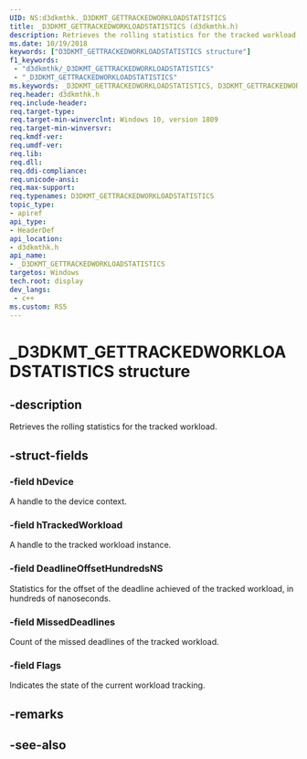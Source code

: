 ```yaml
---
UID: NS:d3dkmthk._D3DKMT_GETTRACKEDWORKLOADSTATISTICS
title: _D3DKMT_GETTRACKEDWORKLOADSTATISTICS (d3dkmthk.h)
description: Retrieves the rolling statistics for the tracked workload.
ms.date: 10/19/2018
keywords: ["D3DKMT_GETTRACKEDWORKLOADSTATISTICS structure"]
f1_keywords:
 - "d3dkmthk/_D3DKMT_GETTRACKEDWORKLOADSTATISTICS"
 - "_D3DKMT_GETTRACKEDWORKLOADSTATISTICS"
ms.keywords: _D3DKMT_GETTRACKEDWORKLOADSTATISTICS, D3DKMT_GETTRACKEDWORKLOADSTATISTICS, 
req.header: d3dkmthk.h
req.include-header:
req.target-type:
req.target-min-winverclnt: Windows 10, version 1809
req.target-min-winversvr:
req.kmdf-ver:
req.umdf-ver:
req.lib:
req.dll:
req.ddi-compliance:
req.unicode-ansi:
req.max-support:
req.typenames: D3DKMT_GETTRACKEDWORKLOADSTATISTICS
topic_type: 
- apiref
api_type: 
- HeaderDef
api_location: 
- d3dkmthk.h
api_name: 
- _D3DKMT_GETTRACKEDWORKLOADSTATISTICS
targetos: Windows
tech.root: display
dev_langs:
 - c++
ms.custom: RS5
---
```


# _D3DKMT_GETTRACKEDWORKLOADSTATISTICS structure

## -description

Retrieves the rolling statistics for the tracked workload.

## -struct-fields

### -field hDevice

A handle to the device context.

### -field hTrackedWorkload

A handle to the tracked workload instance.

### -field DeadlineOffsetHundredsNS

Statistics for the offset of the deadline achieved of the tracked workload, in hundreds of nanoseconds.

### -field MissedDeadlines

Count of the missed deadlines of the tracked workload.

### -field Flags
 
Indicates the state of the current workload tracking.

## -remarks

## -see-also
